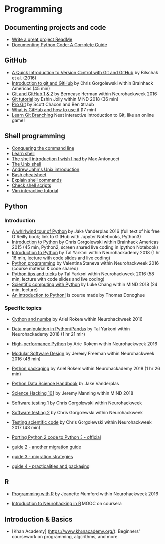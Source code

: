 # Programming

## Documenting projects and code
-   [Write a great project ReadMe](https://mozilla.github.io/open-leadership-training-series/articles/opening-your-project/write-a-great-project-readme/)
-   [Documenting Python Code: A Complete Guide](https://realpython.com/documenting-python-code/)

## GitHub
-   [A Quick Introduction to Version Control with
Git and GitHub](https://journals.plos.org/ploscompbiol/article?id=10.1371/journal.pcbi.1004668) by Bilschak et al. (2016)
-   [Introduction to git and GitHub](https://www.youtube.com/watch?v=XyMCsEGPcjM&list=PLNt4AJV1JZbfq0vdD4vcITV7x3OqGxLKp) by Chris Gorgolewski within Brainhack Americas (45 min)
-   [Git and GitHub 1 & 2](https://neurohackademy.org/course/git-and-github/) by Bernease Herman within Neurohackweek 2016
-   [Git tutorial](https://www.youtube.com/watch?v=0DGCnBZBoc0&index=2&t=5s&list=PLEE6ggCEJ0H0KOlMKx_PUVB_16VoCfGj9) by Eshin Jolly within MIND 2018 (36 min)
-   [Pro Git](https://git-scm.com/book/en/v2) by Scott Chacon and Ben Straub
-   [What is GitHub and how to use it](https://www.youtube.com/watch?v=AnftV9HBPSc) (17 min)
-   [Learn Git Branching](https://learngitbranching.js.org/) Neat interactive introduction to Git, like an online game!


## Shell programming
-   [Conquering the command line](http://conqueringthecommandline.com/book/frontmatter)
-   [Learn shell](https://www.learnshell.org/)
-   [The shell introduction I wish I had](https://dev.to/maxwell_dev/the-shell-introduction-i-wish-i-had-551k) by Max Antonucci
-   [The Unix shell](http://swcarpentry.github.io/shell-novice/)
-   [Andrew Jahn's Unix introduction](https://www.youtube.com/watch?v=dBDmIhSWfnM&list=PLIQIswOrUH6992C4FDDCNCIaK4R2FIOCB)
-   [Bash cheatsheet](https://devhints.io/bash)
-   [Explain shell commands](https://explainshell.com/)
-   [Check shell scripts](https://www.shellcheck.net/)
-   [Vim interactive tutorial](https://www.openvim.com/)


## Python
### Introduction
-   [A whirlwind tour of Python](https://jakevdp.github.io/WhirlwindTourOfPython/) by Jake Vanderplas 2016 (full text of his free O'Reilly book; link to GitHub with Jupyter Notebooks, Python3)
-   [Introduction to Python](https://www.youtube.com/watch?v=3y55b_Md-N8&list=PLNt4AJV1JZbfq0vdD4vcITV7x3OqGxLKp&t=0s&index=3) by Chris Gorgolewski within Brainhack Americas 2015 (45 min, Python2, screen shared live coding in Ipython Notebook)
-   [Introduction to Python](https://neurohackademy.org/course/introduction-to-python/) by Tal Yarkoni within Neurohackademy 2018 (1 hr 16 min, lecture with code slides and live coding)
-   [Python programming](https://neurohackademy.org/course/python-programming/) by Valentina Staneva within Neurohackweek 2016 (course material & code shared)
-   [Python tips and tricks](https://neurohackademy.org/course/python-tips-and-tricks/) by Tal Yarkoni within Neurohackweek 2016 (58 min, lecture with code slides and live coding)
-   [Scientific computing with Python](https://www.youtube.com/watch?v=RhNfnQlnCEo&index=18&t=0s&list=PLEE6ggCEJ0H0KOlMKx_PUVB_16VoCfGj9) by Luke Chang within MIND 2018 (24 min, lecture)
-   [An introduction to Python!](https://cogs18.github.io/intro/) is course made by Thomas Donoghue

### Specific topics
-   [Cython and numba](https://neurohackademy.org/course/cython-and-numba/) by Ariel Rokem within Neurohackweek 2016
-   [Data manipulation in Python/Pandas](https://neurohackademy.org/course/complex-data-structures/) by Tal Yarkoni within Neurohackademy 2018 (1 hr 21 min)
-   [High-performance Python](https://neurohackademy.org/course/high-performance-python/) by Ariel Rokem within Neurohackweek 2016
-   [Modular Software Design](https://neurohackademy.org/course/modular-software-design/) by Jeremy Freeman within Neurohackweek 2016 (48 min)
-   [Python packaging](https://neurohackademy.org/course/python-packaging/) by Ariel Rokem within Neurohackademy 2018 (1 hr 26 min)
-   [Python Data Science Handbook](https://jakevdp.github.io/PythonDataScienceHandbook/) by Jake Vanderplas
-   [Science Hacking 101](https://www.youtube.com/watch?v=Gin8_AITmS0) by Jeremy Manning within MIND 2018
-   [Software testing 1](https://neurohackademy.org/course/software-testing/) by Chris Gorgolewski within Neurohackweek
-   [Software testing 2](https://neurohackademy.org/course/software-testing-2/) by Chris Gorgolewski within Neurohackweek

-   [Testing scientific code](https://neurohackademy.org/course/testing-scientific-code/) by Chris Gorgolewski within Neurohackweek 2017 (43 min)

-   [Porting Python 2 code to Python 3 - official](https://docs.python.org/3/howto/pyporting.html)

  -   [guide 2 - another migration guide](http://blog.pyspoken.com/2018/02/13/python-2-to-3-migration-guide/)
  -   [guide 3 - migration strategies](http://python3porting.com/strategies.html)

  -   [guide 4 - practicalities and packaging](https://python3statement.org/practicalities)


## R
-   [Programming with R](https://neurohackademy.org/course/programming-with-r/) by Jeanette Mumford within Neurohackweek 2016

-   [Introduction to Neurohacking in R](https://www.coursera.org/learn/neurohacking) MOOC on coursera

## Introduction & Basics
-   [Khan Academy] (https://www.khanacademy.org/): Beginners' coursework on programming, algorithms, and more.
